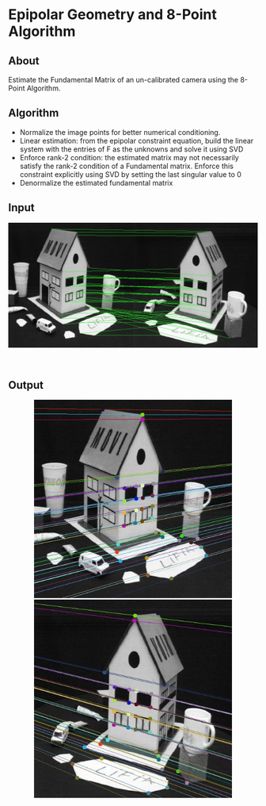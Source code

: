 # Epipolar Geometry and 8-Point Algorithm

## About

Estimate the Fundamental Matrix of an un-calibrated camera using the 8-Point Algorithm.

## Algorithm

<ul>
  <li>Normalize the image points for better numerical conditioning.</li>
  <li>Linear estimation: from the epipolar constraint equation, build the linear system with the entries of F as the unknowns and solve it using SVD</li>
  <li>Enforce rank-2 condition: the estimated matrix may not necessarily satisfy the rank-2 condition of a Fundamental matrix. Enforce this constraint explicitly using SVD by setting the last singular value to 0</li>
  <li>Denormalize the estimated fundamental matrix</li>
</ul>

## Input

<div align="center">
<p>
<img src="output/given_correspondances_vis.jpg" width="800"/>
</p>
<br>
</div>

## Output

<div align="center">
<p>
<img src="output/left_epilines_custom.jpg" width="400"/><img src="output/right_epilines_custom.jpg" width="400"/>
</p>
<br>
</div>
